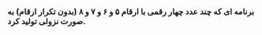 ### برنامه ای که چند عدد چهار رقمی با ارقام ۵ و ۶ و ۷ و ۸ (بدون تکرار ارقام) به صورت نزولی تولید کرد.